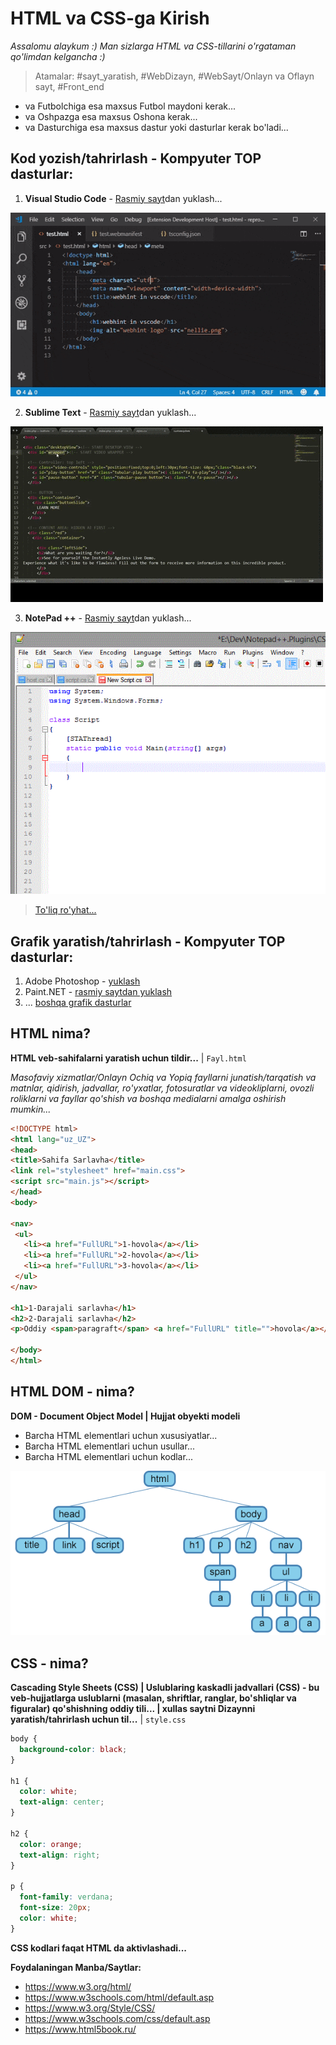 # HTML va CSS-ga Kirish

*Assalomu alaykum :) Man sizlarga HTML va CSS-tillarini o'rgataman qo'limdan kelgancha :)*
> Atamalar: #sayt_yaratish, #WebDizayn, #WebSayt/Onlayn va Oflayn sayt, #Front_end

- va Futbolchiga esa  maxsus Futbol maydoni kerak...
- va Oshpazga esa maxsus Oshona kerak...
- va Dasturchiga esa maxsus dastur yoki dasturlar kerak bo'ladi...

## Kod yozish/tahrirlash - Kompyuter TOP dasturlar:
1. **Visual Studio Code**  - [Rasmiy sayt](https://code.visualstudio.com)dan yuklash...

![VSC Screnshoot](/img/VSC.gif "VSC Screnshoot")

2. **Sublime Text** - [Rasmiy sayt](https://www.sublimetext.com/3)dan yuklash...

![Sublime Text](/img/ST.gif "Sublime Text")

3. **NotePad ++** - [Rasmiy sayt](https://pages.github.com/)dan yuklash...

![NotePad ++](/img/NPpp.gif "NotePad ++")

> [To'liq ro'yhat...](https://github.com/collections/text-editors)

## Grafik yaratish/tahrirlash - Kompyuter TOP dasturlar:
1. Adobe Photoshop - [yuklash](https://prodesigntools.com/adobe-cc-2019-direct-download-links.html)
2. Paint.NET - [rasmiy saytdan yuklash](http://paintnet.ru/download/)
3. ... [boshqa grafik dasturlar](https://prodesigntools.com/adobe-cc-2019-direct-download-links.html)

## HTML nima?
**HTML veb-sahifalarni yaratish uchun tildir...** | `Fayl.html`

*Masofaviy xizmatlar/Onlayn Ochiq va Yopiq fayllarni junatish/tarqatish va matnlar, qidirish, jadvallar, ro'yxatlar, fotosuratlar va videokliplarni, ovozli roliklarni va fayllar qo'shish va boshqa medialarni amalga oshirish mumkin...*

```HTML
<!DOCTYPE html>
<html lang="uz_UZ">
<head>
<title>Sahifa Sarlavha</title>
<link rel="stylesheet" href="main.css">
<script src="main.js"></script>
</head>
<body>

<nav>
 <ul>
   <li><a href="FullURL">1-hovola</a></li>
   <li><a href="FullURL">2-hovola</a></li>
   <li><a href="FullURL">3-hovola</a></li>
 </ul>
</nav>

<h1>1-Darajali sarlavha</h1>
<h2>2-Darajali sarlavha</h2>
<p>Oddiy <span>paragraft</span> <a href="FullURL" title="">hovola</a></p>

</body>
</html>
```

## HTML DOM - nima?
**DOM - Document Object Model | Hujjat obyekti modeli**
- Barcha HTML elementlari uchun xususiyatlar...
- Barcha HTML elementlari uchun usullar...
- Barcha HTML elementlari uchun kodlar...

![HTML DOM](/img/HTML-DOM.jpg "HTML DOM")

## CSS - nima?
**Cascading Style Sheets (CSS) | Uslublaring kaskadli jadvallari (CSS) - bu veb-hujjatlarga uslublarni (masalan, shriftlar, ranglar, bo'shliqlar va figuralar) qo'shishning oddiy tili... | xullas saytni Dizaynni yaratish/tahrirlash uchun til...** | `style.css`

```CSS
body {
  background-color: black;
}

h1 {
  color: white;
  text-align: center;
}

h2 {
  color: orange;
  text-align: right;
}

p {
  font-family: verdana;
  font-size: 20px;
  color: white;
}
```
**CSS kodlari faqat HTML da aktivlashadi...**

**Foydalaningan Manba/Saytlar:**
* https://www.w3.org/html/
* https://www.w3schools.com/html/default.asp
* https://www.w3.org/Style/CSS/
* https://www.w3schools.com/css/default.asp 
* https://www.html5book.ru/
